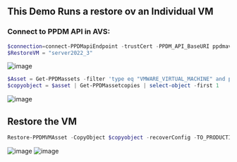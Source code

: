## This Demo Runs a restore ov an Individual VM

### Connect to PPDM API in AVS:
```Powershell
$connection=connect-PPDMapiEndpoint -trustCert -PPDM_API_BaseURI ppdmavs01.edub.csc
$RestoreVM = "server2022_3"
```
![image](https://github.com/bottkars/PPDM-pwsh/assets/8255007/858888b6-294f-4a77-a3a4-2cdfd674d16d)
```Powershell
$Asset = Get-PPDMassets -filter 'type eq "VMWARE_VIRTUAL_MACHINE" and protectionStatus eq "PROTECTED" and name eq "server2022_3"'
$copyobject = $asset | Get-PPDMassetcopies | select-object -first 1
```
![image](https://github.com/bottkars/PPDM-pwsh/assets/8255007/d0352567-8ac2-4498-973f-01c1aec1ed2d)

## Restore the VM
```Powershell
Restore-PPDMVMAsset -CopyObject $copyobject -recoverConfig -TO_PRODUCTION -Description "Restore from Powershell" 
```

![image](https://github.com/bottkars/PPDM-pwsh/assets/8255007/6e29107e-2d1f-401d-ab92-174cd0d768b7)
![image](https://github.com/bottkars/PPDM-pwsh/assets/8255007/3a5d35c7-a562-436a-9c96-59b2f6013e4b)